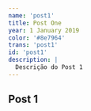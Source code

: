 ```yaml
---
name: 'post1'
title: Post One
year: 1 January 2019
color: '#8e7964'
trans: 'post1'
id: 'post1'
description: |
  Descrição do Post 1
---
```


## Post 1